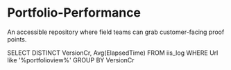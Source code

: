 # Portfolio-Performance
An accessible repository where field teams can grab customer-facing proof points.

SELECT DISTINCT VersionCr, Avg(ElapsedTime)
FROM iis_log
WHERE Url like '%portfolioview%'
GROUP BY VersionCr
